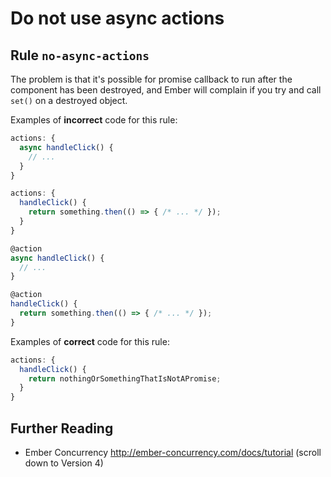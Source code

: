 # Do not use async actions
## Rule `no-async-actions`

The problem is that it's possible for promise callback to run after the component has been destroyed, 
and Ember will complain if you try and call `set()` on a destroyed object.


Examples of **incorrect** code for this rule:
```js
actions: {
  async handleClick() {
    // ...
  }
}
```

```js
actions: {
  handleClick() {
    return something.then(() => { /* ... */ });
  }
}
```

```js
@action
async handleClick() {
  // ...
}
```

```js
@action
handleClick() {
  return something.then(() => { /* ... */ });
}
```


Examples of **correct** code for this rule:
```js
actions: {
  handleClick() {
    return nothingOrSomethingThatIsNotAPromise;
  }
}
```


## Further Reading

- Ember Concurrency http://ember-concurrency.com/docs/tutorial (scroll down to Version 4)


